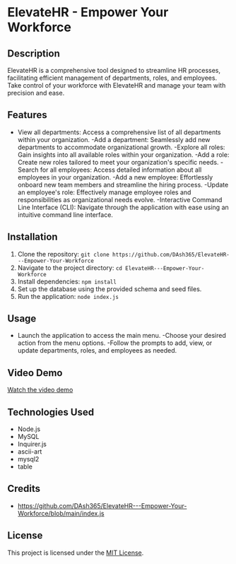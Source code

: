 # ElevateHR - Empower Your Workforce

## Description
ElevateHR is a comprehensive tool designed to streamline HR processes, facilitating efficient management of departments, roles, and employees. Take control of your workforce with ElevateHR and manage your team with precision and ease.

## Features
- View all departments: Access a comprehensive list of all departments within your organization.
-Add a department: Seamlessly add new departments to accommodate organizational growth.
-Explore all roles: Gain insights into all available roles within your organization.
-Add a role: Create new roles tailored to meet your organization's specific needs.
-Search for all employees: Access detailed information about all employees in your organization.
-Add a new employee: Effortlessly onboard new team members and streamline the hiring process.
-Update an employee's role: Effectively manage employee roles and responsibilities as organizational needs evolve.
-Interactive Command Line Interface (CLI): Navigate through the application with ease using an intuitive command line interface.

## Installation
1. Clone the repository: `git clone https://github.com/DAsh365/ElevateHR---Empower-Your-Workforce`
2. Navigate to the project directory: `cd ElevateHR---Empower-Your-Workforce`
3. Install dependencies: `npm install`
4. Set up the database using the provided schema and seed files.
5. Run the application: `node index.js`

## Usage
- Launch the application to access the main menu.
-Choose your desired action from the menu options.
-Follow the prompts to add, view, or update departments, roles, and employees as needed.

## Video Demo
[Watch the video demo](https://drive.google.com/file/d/1KPfUmtcV7H4bHApZfX-fZQaT4ISFD6oX/view?usp=sharing)

## Technologies Used
- Node.js
- MySQL
- Inquirer.js
- ascii-art
- mysql2
- table

## Credits
- https://github.com/DAsh365/ElevateHR---Empower-Your-Workforce/blob/main/index.js

## License
This project is licensed under the [MIT License](LICENSE).

